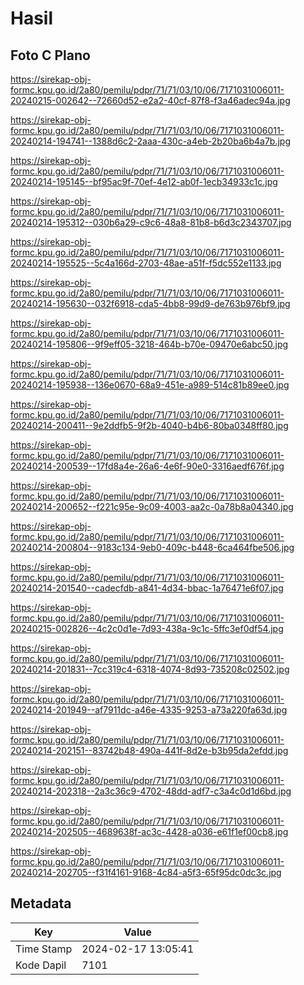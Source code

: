 # Hasil

## Foto C Plano

https://sirekap-obj-formc.kpu.go.id/2a80/pemilu/pdpr/71/71/03/10/06/7171031006011-20240215-002642--72660d52-e2a2-40cf-87f8-f3a46adec94a.jpg

https://sirekap-obj-formc.kpu.go.id/2a80/pemilu/pdpr/71/71/03/10/06/7171031006011-20240214-194741--1388d6c2-2aaa-430c-a4eb-2b20ba6b4a7b.jpg

https://sirekap-obj-formc.kpu.go.id/2a80/pemilu/pdpr/71/71/03/10/06/7171031006011-20240214-195145--bf95ac9f-70ef-4e12-ab0f-1ecb34933c1c.jpg

https://sirekap-obj-formc.kpu.go.id/2a80/pemilu/pdpr/71/71/03/10/06/7171031006011-20240214-195312--030b6a29-c9c6-48a8-81b8-b6d3c2343707.jpg

https://sirekap-obj-formc.kpu.go.id/2a80/pemilu/pdpr/71/71/03/10/06/7171031006011-20240214-195525--5c4a166d-2703-48ae-a51f-f5dc552e1133.jpg

https://sirekap-obj-formc.kpu.go.id/2a80/pemilu/pdpr/71/71/03/10/06/7171031006011-20240214-195630--032f6918-cda5-4bb8-99d9-de763b976bf9.jpg

https://sirekap-obj-formc.kpu.go.id/2a80/pemilu/pdpr/71/71/03/10/06/7171031006011-20240214-195806--9f9eff05-3218-464b-b70e-09470e6abc50.jpg

https://sirekap-obj-formc.kpu.go.id/2a80/pemilu/pdpr/71/71/03/10/06/7171031006011-20240214-195938--136e0670-68a9-451e-a989-514c81b89ee0.jpg

https://sirekap-obj-formc.kpu.go.id/2a80/pemilu/pdpr/71/71/03/10/06/7171031006011-20240214-200411--9e2ddfb5-9f2b-4040-b4b6-80ba0348ff80.jpg

https://sirekap-obj-formc.kpu.go.id/2a80/pemilu/pdpr/71/71/03/10/06/7171031006011-20240214-200539--17fd8a4e-26a6-4e6f-90e0-3316aedf676f.jpg

https://sirekap-obj-formc.kpu.go.id/2a80/pemilu/pdpr/71/71/03/10/06/7171031006011-20240214-200652--f221c95e-9c09-4003-aa2c-0a78b8a04340.jpg

https://sirekap-obj-formc.kpu.go.id/2a80/pemilu/pdpr/71/71/03/10/06/7171031006011-20240214-200804--9183c134-9eb0-409c-b448-6ca464fbe506.jpg

https://sirekap-obj-formc.kpu.go.id/2a80/pemilu/pdpr/71/71/03/10/06/7171031006011-20240214-201540--cadecfdb-a841-4d34-bbac-1a76471e6f07.jpg

https://sirekap-obj-formc.kpu.go.id/2a80/pemilu/pdpr/71/71/03/10/06/7171031006011-20240215-002826--4c2c0d1e-7d93-438a-9c1c-5ffc3ef0df54.jpg

https://sirekap-obj-formc.kpu.go.id/2a80/pemilu/pdpr/71/71/03/10/06/7171031006011-20240214-201831--7cc319c4-6318-4074-8d93-735208c02502.jpg

https://sirekap-obj-formc.kpu.go.id/2a80/pemilu/pdpr/71/71/03/10/06/7171031006011-20240214-201949--af7911dc-a46e-4335-9253-a73a220fa63d.jpg

https://sirekap-obj-formc.kpu.go.id/2a80/pemilu/pdpr/71/71/03/10/06/7171031006011-20240214-202151--83742b48-490a-441f-8d2e-b3b95da2efdd.jpg

https://sirekap-obj-formc.kpu.go.id/2a80/pemilu/pdpr/71/71/03/10/06/7171031006011-20240214-202318--2a3c36c9-4702-48dd-adf7-c3a4c0d1d6bd.jpg

https://sirekap-obj-formc.kpu.go.id/2a80/pemilu/pdpr/71/71/03/10/06/7171031006011-20240214-202505--4689638f-ac3c-4428-a036-e61f1ef00cb8.jpg

https://sirekap-obj-formc.kpu.go.id/2a80/pemilu/pdpr/71/71/03/10/06/7171031006011-20240214-202705--f31f4161-9168-4c84-a5f3-65f95dc0dc3c.jpg


## Metadata

| Key        | Value               |
| ---------- | ------------------- |
| Time Stamp | 2024-02-17 13:05:41 |
| Kode Dapil | 7101                |



